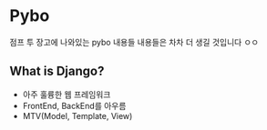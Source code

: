 # Pybo
점프 투 장고에 나와있는 pybo 내용들
내용들은 차차 더 생길 것입니다 ㅇㅇ

## What is Django?

- 아주 훌륭한 웹 프레임워크
- FrontEnd, BackEnd를 아우름
- MTV(Model, Template, View)
